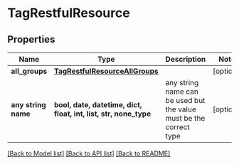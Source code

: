 # TagRestfulResource


## Properties
Name | Type | Description | Notes
------------ | ------------- | ------------- | -------------
**all_groups** | [**TagRestfulResourceAllGroups**](TagRestfulResourceAllGroups.md) |  | [optional] 
**any string name** | **bool, date, datetime, dict, float, int, list, str, none_type** | any string name can be used but the value must be the correct type | [optional]

[[Back to Model list]](../README.md#documentation-for-models) [[Back to API list]](../README.md#documentation-for-api-endpoints) [[Back to README]](../README.md)


